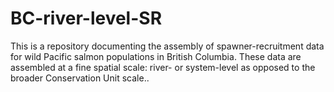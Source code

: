 # BC-river-level-SR
This is a repository documenting the assembly of spawner-recruitment data for wild Pacific salmon populations in British Columbia. These data are assembled at a fine spatial scale: river- or system-level as opposed to the broader Conservation Unit scale..

